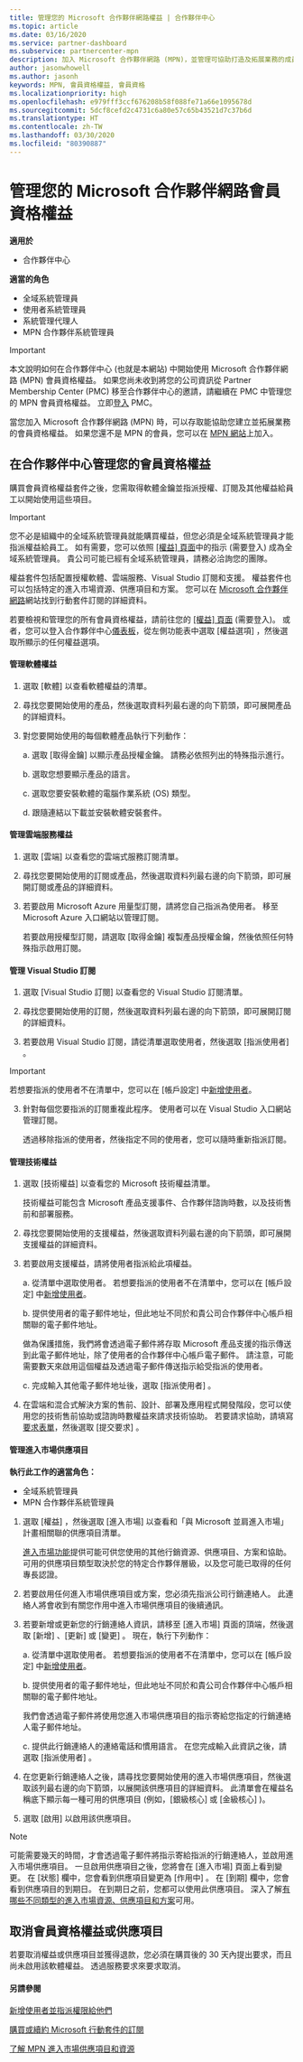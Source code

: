 ```yaml
---
title: 管理您的 Microsoft 合作夥伴網路權益 | 合作夥伴中心
ms.topic: article
ms.date: 03/16/2020
ms.service: partner-dashboard
ms.subservice: partnercenter-mpn
description: 加入 Microsoft 合作夥伴網路 (MPN)，並管理可協助打造及拓展業務的成員資格權益。
author: jasonwhowell
ms.author: jasonh
keywords: MPN, 會員資格權益, 會員資格
ms.localizationpriority: high
ms.openlocfilehash: e979fff3ccf676208b58f088fe71a66e1095678d
ms.sourcegitcommit: 5dcf8cefd2c4731c6a80e57c65b43521d7c37b6d
ms.translationtype: HT
ms.contentlocale: zh-TW
ms.lasthandoff: 03/30/2020
ms.locfileid: "80390887"
---
```

# <a name="manage-your-microsoft-partner-network-membership-benefits"></a>管理您的 Microsoft 合作夥伴網路會員資格權益

**適用於**

-  合作夥伴中心

**適當的角色**
-    全域系統管理員
-    使用者系統管理員
-    系統管理代理人
-    MPN 合作夥伴系統管理員

>[!IMPORTANT]
>本文說明如何在合作夥伴中心 (也就是本網站) 中開始使用 Microsoft 合作夥伴網路 (MPN) 會員資格權益。 如果您尚未收到將您的公司資訊從 Partner Membership Center (PMC) 移至合作夥伴中心的邀請，請繼續在 PMC 中管理您的 MPN 會員資格權益。 立即[登入](https://partner.microsoft.com/_login?authType=OpenIdConnect) PMC。

當您加入 Microsoft 合作夥伴網路 (MPN) 時，可以存取能協助您建立並拓展業務的會員資格權益。 如果您還不是 MPN 的會員，您可以在 [MPN 網站](https://partner.microsoft.com/membership)上加入。


## <a name="manage-your-membership-benefits-in-the-partner-center"></a>在合作夥伴中心管理您的會員資格權益

購買會員資格權益套件之後，您需取得軟體金鑰並指派授權、訂閱及其他權益給員工以開始使用這些項目。 

>[!IMPORTANT]
>您不必是組織中的全域系統管理員就能購買權益，但您必須是全域系統管理員才能指派權益給員工。 如有需要，您可以依照 [[權益]  頁面](https://partnercenter.microsoft.com/pcv/partnership/benefits)中的指示 (需要登入) 成為全域系統管理員。 貴公司可能已經有全域系統管理員，請務必洽詢您的團隊。

權益套件包括配置授權軟體、雲端服務、Visual Studio 訂閱和支援。 權益套件也可以包括特定的進入市場資源、供應項目和方案。 您可以在 [Microsoft 合作夥伴網路](https://partner.microsoft.com/membership/internal-use-software)網站找到行動套件訂閱的詳細資料。  

若要檢視和管理您的所有會員資格權益，請前往您的 [[權益]  頁面](https://partnercenter.microsoft.com/pcv/partnership/benefits) (需要登入)。 或者，您可以登入合作夥伴中心[儀表板](https://docs.microsoft.com/partner-center/)，從左側功能表中選取 [權益選項]  ，然後選取所顯示的任何權益選項。  

#### <a name="manage-software-benefits"></a>管理軟體權益

1.  選取 [軟體]  以查看軟體權益的清單。 

2.  尋找您要開始使用的產品，然後選取資料列最右邊的向下箭頭，即可展開產品的詳細資料。 

3. 對您要開始使用的每個軟體產品執行下列動作：

    a. 選取 [取得金鑰]  以顯示產品授權金鑰。 請務必依照列出的特殊指示進行。

    b. 選取您想要顯示產品的語言。

    c. 選取您要安裝軟體的電腦作業系統 (OS) 類型。

    d. 跟隨連結以下載並安裝軟體安裝套件。


#### <a name="manage-cloud-services-benefits"></a>管理雲端服務權益

1. 選取 [雲端]  以查看您的雲端式服務訂閱清單。

2. 尋找您要開始使用的訂閱或產品，然後選取資料列最右邊的向下箭頭，即可展開訂閱或產品的詳細資料。 

3. 若要啟用 Microsoft Azure 用量型訂閱，請將您自己指派為使用者。 移至 Microsoft Azure 入口網站以管理訂閱。

    若要啟用授權型訂閱，請選取 [取得金鑰]  複製產品授權金鑰，然後依照任何特殊指示啟用訂閱。  


#### <a name="manage-visual-studio-subscriptions"></a>管理 Visual Studio 訂閱

1. 選取 [Visual Studio 訂閱]  以查看您的 Visual Studio 訂閱清單。 

2. 尋找您要開始使用的訂閱，然後選取資料列最右邊的向下箭頭，即可展開訂閱的詳細資料。 

3. 若要啟用 Visual Studio 訂閱，請從清單選取使用者，然後選取 [指派使用者]  。 

> [!IMPORTANT]  
> 若想要指派的使用者不在清單中，您可以在 [帳戶設定]  中[新增使用者](create-user-accounts-and-set-permissions.md)。

3. 針對每個您要指派的訂閱重複此程序。 使用者可以在 Visual Studio 入口網站管理訂閱。 

    透過移除指派的使用者，然後指定不同的使用者，您可以隨時重新指派訂閱。 


#### <a name="manage-technical-benefits"></a>管理技術權益

1. 選取 [技術權益]  以查看您的 Microsoft 技術權益清單。

    技術權益可能包含 Microsoft 產品支援事件、合作夥伴諮詢時數，以及技術售前和部署服務。   

2. 尋找您要開始使用的支援權益，然後選取資料列最右邊的向下箭頭，即可展開支援權益的詳細資料。 

3. 若要啟用支援權益，請將使用者指派給此項權益。 
   
    a.  從清單中選取使用者。 若想要指派的使用者不在清單中，您可以在 [帳戶設定]  中[新增使用者](create-user-accounts-and-set-permissions.md)。

    b.  提供使用者的電子郵件地址，但此地址不同於和貴公司合作夥伴中心帳戶相關聯的電子郵件地址。 
    
    做為保護措施，我們將會透過電子郵件將存取 Microsoft 產品支援的指示傳送到此電子郵件地址，除了使用者的合作夥伴中心帳戶電子郵件。 請注意，可能需要數天來啟用這個權益及透過電子郵件傳送指示給受指派的使用者。    
    
    c.  完成輸入其他電子郵件地址後，選取 [指派使用者]  。 

4. 在雲端和混合式解決方案的售前、設計、部署及應用程式開發階段，您可以使用您的技術售前協助或諮詢時數權益來請求技術協助。 若要請求協助，請填寫[要求表單](https://partnercenter.microsoft.com/pcv/partnership/benefits/createadvisoryhoursservicerequest)，然後選取 [提交要求]  。

#### <a name="manage-go-to-market-offers"></a>管理進入市場供應項目

**執行此工作的適當角色：**

- 全域系統管理員
- MPN 合作夥伴系統管理員


1. 選取 [權益]  ，然後選取 [進入市場]  以查看和「與 Microsoft 並肩進入市場」計畫相關聯的供應項目清單。

    [進入市場功能](mpn-learn-about-go-to-market-benefits.md)提供可能可供您使用的其他行銷資源、供應項目、方案和協助。 可用的供應項目類型取決於您的特定合作夥伴層級，以及您可能已取得的任何專長認證。

2. 若要啟用任何進入市場供應項目或方案，您必須先指派公司行銷連絡人。 此連絡人將會收到有關您作用中進入市場供應項目的後續通訊。

3. 若要新增或更新您的行銷連絡人資訊，請移至 [進入市場] 頁面的頂端，然後選取 [新增]  、[更新]  或 [變更]  。 現在，執行下列動作：  
   
    a.  從清單中選取使用者。 若想要指派的使用者不在清單中，您可以在 [帳戶設定]  中[新增使用者](create-user-accounts-and-set-permissions.md)。

    b.  提供使用者的電子郵件地址，但此地址不同於和貴公司合作夥伴中心帳戶相關聯的電子郵件地址。 
    
    我們會透過電子郵件將使用您進入市場供應項目的指示寄給您指定的行銷連絡人電子郵件地址。 
    
    c.  提供此行銷連絡人的連絡電話和慣用語言。 在您完成輸入此資訊之後，請選取 [指派使用者]  。 

4. 在您更新行銷連絡人之後，請尋找您要開始使用的進入市場供應項目，然後選取該列最右邊的向下箭頭，以展開該供應項目的詳細資料。 此清單會在權益名稱底下顯示每一種可用的供應項目 (例如，[銀級核心]  或 [金級核心]  )。

5. 選取 [啟用]  以啟用該供應項目。

> [!NOTE]
>可能需要幾天的時間，才會透過電子郵件將指示寄給指派的行銷連絡人，並啟用進入市場供應項目。 一旦啟用供應項目之後，您將會在 [進入市場] 頁面上看到變更。 在 [狀態]  欄中，您會看到供應項目變更為 [作用中]  。 在 [到期]  欄中，您會看到供應項目的到期日。 在到期日之前，您都可以使用此供應項目。 深入了解[有哪些不同類型的進入市場資源、供應項目和方案](mpn-learn-about-go-to-market-benefits.md)可用。  


## <a name="cancel-a-membership-benefit-or-offer"></a>取消會員資格權益或供應項目

若要取消權益或供應項目並獲得退款，您必須在購買後的 30 天內提出要求，而且尚未啟用該軟體權益。 透過服務要求來要求取消。


#### <a name="see-also"></a>另請參閱

[新增使用者並指派權限給他們](create-user-accounts-and-set-permissions.md)

[購買或續約 Microsoft 行動套件的訂閱](mpn-get-action-pack.md)

[了解 MPN 進入市場供應項目和資源](mpn-learn-about-go-to-market-benefits.md)
